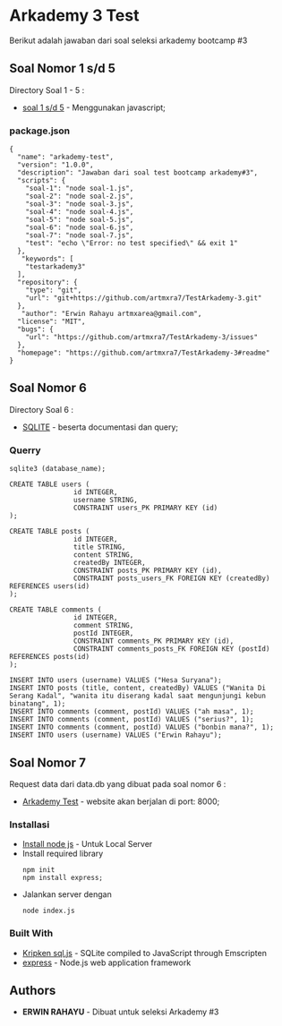 # Arkademy 3 Test


Berikut adalah jawaban dari soal seleksi arkademy bootcamp #3

## Soal Nomor 1 s/d 5

Directory Soal 1 - 5 :

* [soal 1 s/d 5](https://github.com/artmxra7/TestArkademy-3/tree/master/Soal1-5) - Menggunakan javascript;

### package.json

```
{
  "name": "arkademy-test",
  "version": "1.0.0",
  "description": "Jawaban dari soal test bootcamp arkademy#3",
  "scripts": {
    "soal-1": "node soal-1.js",
    "soal-2": "node soal-2.js",
    "soal-3": "node soal-3.js",
    "soal-4": "node soal-4.js",
    "soal-5": "node soal-5.js",
    "soal-6": "node soal-6.js",
    "soal-7": "node soal-7.js",
    "test": "echo \"Error: no test specified\" && exit 1"
  },
   "keywords": [
    "testarkademy3"
  ],
  "repository": {
    "type": "git",
    "url": "git+https://github.com/artmxra7/TestArkademy-3.git"
  },
   "author": "Erwin Rahayu artmxarea@gmail.com",
  "license": "MIT",
  "bugs": {
    "url": "https://github.com/artmxra7/TestArkademy-3/issues"
  },
  "homepage": "https://github.com/artmxra7/TestArkademy-3#readme"
}
```

## Soal Nomor 6
Directory Soal 6 :
* [SQLITE](https://github.com/artmxra7/TestArkademy-3/tree/master/soal-6) - beserta documentasi dan query;

### Querry
```
sqlite3 (database_name);

CREATE TABLE users (
                id INTEGER,
                username STRING,
                CONSTRAINT users_PK PRIMARY KEY (id)
);

CREATE TABLE posts (
                id INTEGER,
                title STRING,
                content STRING,
                createdBy INTEGER,
                CONSTRAINT posts_PK PRIMARY KEY (id),
                CONSTRAINT posts_users_FK FOREIGN KEY (createdBy) REFERENCES users(id)
);

CREATE TABLE comments (
                id INTEGER,
                comment STRING,
                postId INTEGER,
                CONSTRAINT comments_PK PRIMARY KEY (id),
                CONSTRAINT comments_posts_FK FOREIGN KEY (postId) REFERENCES posts(id)
);

INSERT INTO users (username) VALUES ("Hesa Suryana");
INSERT INTO posts (title, content, createdBy) VALUES ("Wanita Di Serang Kadal", "wanita itu diserang kadal saat mengunjungi kebun binatang", 1); 
INSERT INTO comments (comment, postId) VALUES ("ah masa", 1);
INSERT INTO comments (comment, postId) VALUES ("serius?", 1);
INSERT INTO comments (comment, postId) VALUES ("bonbin mana?", 1);
INSERT INTO users (username) VALUES ("Erwin Rahayu");
```
## Soal Nomor 7

Request data dari data.db yang dibuat pada soal nomor 6 :
* [Arkademy Test](https://github.com/artmxra7/TestArkademy-3/tree/master/soal-7) - website akan berjalan di port: 8000;

### Installasi
* [Install node js](https://nodejs.org/en/download/) - Untuk Local Server
* Install required library
    ```
    npm init
    npm install express;
    ```
* Jalankan server dengan
    ```
    node index.js
    ```
### Built With
* [Kripken sql.js](https://github.com/kripken/sql.js/blob/master/js/sql.js) - SQLite compiled to JavaScript through Emscripten 
* [express](https://expressjs.com/) - Node.js web application framework

## Authors

* **ERWIN RAHAYU** - Dibuat untuk seleksi Arkademy #3



